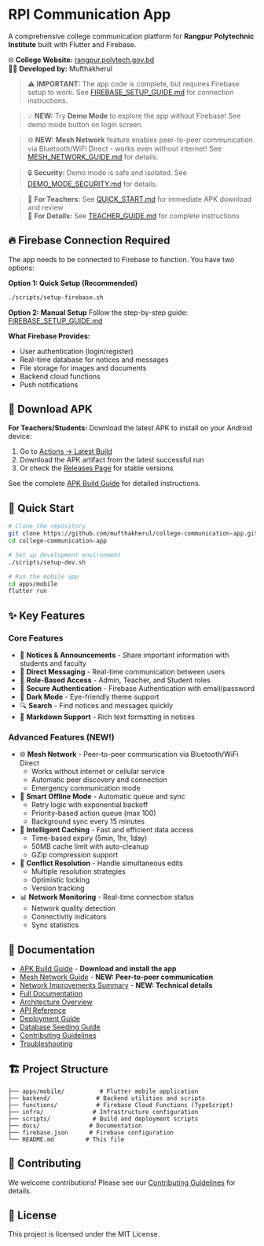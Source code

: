 # RPI Communication App

A comprehensive college communication platform for **Rangpur Polytechnic Institute** built with Flutter and Firebase.

🌐 **College Website:** [rangpur.polytech.gov.bd](https://rangpur.polytech.gov.bd)  
👨‍💻 **Developed by:** Mufthakherul

> ⚠️ **IMPORTANT:** The app code is complete, but requires Firebase setup to work. See [FIREBASE_SETUP_GUIDE.md](FIREBASE_SETUP_GUIDE.md) for connection instructions.

> 💡 **NEW:** Try **Demo Mode** to explore the app without Firebase! See demo mode button on login screen.

> 🌐 **NEW:** **Mesh Network** feature enables peer-to-peer communication via Bluetooth/WiFi Direct - works even without internet! See [MESH_NETWORK_GUIDE.md](MESH_NETWORK_GUIDE.md) for details.

> 🔒 **Security:** Demo mode is safe and isolated. See [DEMO_MODE_SECURITY.md](DEMO_MODE_SECURITY.md) for details.

> 📖 **For Teachers:** See [QUICK_START.md](QUICK_START.md) for immediate APK download and review  
> 📖 **For Details:** See [TEACHER_GUIDE.md](TEACHER_GUIDE.md) for complete instructions

## 🔥 Firebase Connection Required

The app needs to be connected to Firebase to function. You have two options:

**Option 1: Quick Setup (Recommended)**
```bash
./scripts/setup-firebase.sh
```

**Option 2: Manual Setup**
Follow the step-by-step guide: [FIREBASE_SETUP_GUIDE.md](FIREBASE_SETUP_GUIDE.md)

**What Firebase Provides:**
- User authentication (login/register)
- Real-time database for notices and messages
- File storage for images and documents
- Backend cloud functions
- Push notifications

## 📱 Download APK

**For Teachers/Students:** Download the latest APK to install on your Android device:

1. Go to [Actions → Latest Build](../../actions/workflows/build-apk.yml)
2. Download the APK artifact from the latest successful run
3. Or check the [Releases Page](../../releases) for stable versions

See the complete [APK Build Guide](APK_BUILD_GUIDE.md) for detailed instructions.

## 🚀 Quick Start

```bash
# Clone the repository
git clone https://github.com/mufthakherul/college-communication-app.git
cd college-communication-app

# Set up development environment
./scripts/setup-dev.sh

# Run the mobile app
cd apps/mobile
flutter run
```

## ✨ Key Features

### Core Features
- 📢 **Notices & Announcements** - Share important information with students and faculty
- 💬 **Direct Messaging** - Real-time communication between users
- 👤 **Role-Based Access** - Admin, Teacher, and Student roles
- 🔐 **Secure Authentication** - Firebase Authentication with email/password
- 🌙 **Dark Mode** - Eye-friendly theme support
- 🔍 **Search** - Find notices and messages quickly
- 📝 **Markdown Support** - Rich text formatting in notices

### Advanced Features (NEW!)
- 🌐 **Mesh Network** - Peer-to-peer communication via Bluetooth/WiFi Direct
  - Works without internet or cellular service
  - Automatic peer discovery and connection
  - Emergency communication mode
- 📡 **Smart Offline Mode** - Automatic queue and sync
  - Retry logic with exponential backoff
  - Priority-based action queue (max 100)
  - Background sync every 15 minutes
- 💾 **Intelligent Caching** - Fast and efficient data access
  - Time-based expiry (5min, 1hr, 1day)
  - 50MB cache limit with auto-cleanup
  - GZip compression support
- 🔄 **Conflict Resolution** - Handle simultaneous edits
  - Multiple resolution strategies
  - Optimistic locking
  - Version tracking
- 📊 **Network Monitoring** - Real-time connection status
  - Network quality detection
  - Connectivity indicators
  - Sync statistics

## 📖 Documentation

- [APK Build Guide](APK_BUILD_GUIDE.md) - **Download and install the app**
- [Mesh Network Guide](MESH_NETWORK_GUIDE.md) - **NEW: Peer-to-peer communication**
- [Network Improvements Summary](NETWORK_IMPROVEMENTS_SUMMARY.md) - **NEW: Technical details**
- [Full Documentation](docs/README.md)
- [Architecture Overview](docs/ARCHITECTURE.md)
- [API Reference](docs/API.md)
- [Deployment Guide](docs/DEPLOYMENT.md)
- [Database Seeding Guide](docs/SEEDING.md)
- [Contributing Guidelines](docs/CONTRIBUTING.md)
- [Troubleshooting](docs/TROUBLESHOOTING.md)

## 🏗️ Project Structure

```
├── apps/mobile/          # Flutter mobile application
├── backend/             # Backend utilities and scripts
├── functions/           # Firebase Cloud Functions (TypeScript)
├── infra/              # Infrastructure configuration
├── scripts/            # Build and deployment scripts
├── docs/              # Documentation
├── firebase.json      # Firebase configuration
└── README.md         # This file
```

## 🤝 Contributing

We welcome contributions! Please see our [Contributing Guidelines](docs/CONTRIBUTING.md) for details.

## 📄 License

This project is licensed under the MIT License.